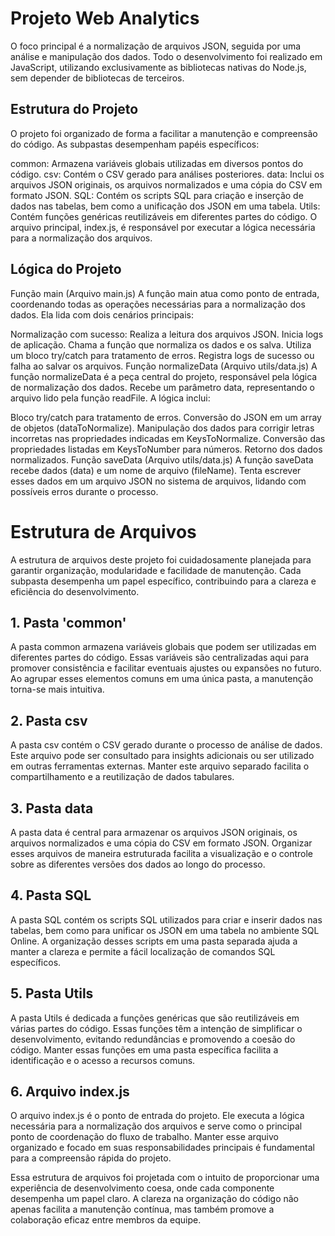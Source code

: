 # Projeto Web Analytics 
O foco principal é a normalização de arquivos JSON, seguida por uma análise e manipulação dos dados. Todo o desenvolvimento foi realizado em JavaScript, utilizando exclusivamente as bibliotecas nativas do Node.js, sem depender de bibliotecas de terceiros.

## Estrutura do Projeto
O projeto foi organizado de forma a facilitar a manutenção e compreensão do código. As subpastas desempenham papéis específicos:

common: Armazena variáveis globais utilizadas em diversos pontos do código.
csv: Contém o CSV gerado para análises posteriores.
data: Inclui os arquivos JSON originais, os arquivos normalizados e uma cópia do CSV em formato JSON.
SQL: Contém os scripts SQL para criação e inserção de dados nas tabelas, bem como a unificação dos JSON em uma tabela.
Utils: Contém funções genéricas reutilizáveis em diferentes partes do código.
O arquivo principal, index.js, é responsável por executar a lógica necessária para a normalização dos arquivos.

## Lógica do Projeto
Função main (Arquivo main.js)
A função main atua como ponto de entrada, coordenando todas as operações necessárias para a normalização dos dados. Ela lida com dois cenários principais:

Normalização com sucesso:
Realiza a leitura dos arquivos JSON.
Inicia logs de aplicação.
Chama a função que normaliza os dados e os salva.
Utiliza um bloco try/catch para tratamento de erros.
Registra logs de sucesso ou falha ao salvar os arquivos.
Função normalizeData (Arquivo utils/data.js)
A função normalizeData é a peça central do projeto, responsável pela lógica de normalização dos dados. Recebe um parâmetro data, representando o arquivo lido pela função readFile. A lógica inclui:

Bloco try/catch para tratamento de erros.
Conversão do JSON em um array de objetos (dataToNormalize).
Manipulação dos dados para corrigir letras incorretas nas propriedades indicadas em KeysToNormalize.
Conversão das propriedades listadas em KeysToNumber para números.
Retorno dos dados normalizados.
Função saveData (Arquivo utils/data.js)
A função saveData recebe dados (data) e um nome de arquivo (fileName). Tenta escrever esses dados em um arquivo JSON no sistema de arquivos, lidando com possíveis erros durante o processo.

#  Estrutura de Arquivos
A estrutura de arquivos deste projeto foi cuidadosamente planejada para garantir organização, modularidade e facilidade de manutenção. Cada subpasta desempenha um papel específico, contribuindo para a clareza e eficiência do desenvolvimento.

## 1. Pasta 'common'
A pasta common armazena variáveis globais que podem ser utilizadas em diferentes partes do código. Essas variáveis são centralizadas aqui para promover consistência e facilitar eventuais ajustes ou expansões no futuro. Ao agrupar esses elementos comuns em uma única pasta, a manutenção torna-se mais intuitiva.

 ## 2. Pasta csv
A pasta csv contém o CSV gerado durante o processo de análise de dados. Este arquivo pode ser consultado para insights adicionais ou ser utilizado em outras ferramentas externas. Manter este arquivo separado facilita o compartilhamento e a reutilização de dados tabulares.

## 3. Pasta data
A pasta data é central para armazenar os arquivos JSON originais, os arquivos normalizados e uma cópia do CSV em formato JSON. Organizar esses arquivos de maneira estruturada facilita a visualização e o controle sobre as diferentes versões dos dados ao longo do processo.

##  4. Pasta SQL
A pasta SQL contém os scripts SQL utilizados para criar e inserir dados nas tabelas, bem como para unificar os JSON em uma tabela no ambiente SQL Online. A organização desses scripts em uma pasta separada ajuda a manter a clareza e permite a fácil localização de comandos SQL específicos.

 ## 5. Pasta Utils
A pasta Utils é dedicada a funções genéricas que são reutilizáveis em várias partes do código. Essas funções têm a intenção de simplificar o desenvolvimento, evitando redundâncias e promovendo a coesão do código. Manter essas funções em uma pasta específica facilita a identificação e o acesso a recursos comuns.

## 6. Arquivo index.js
O arquivo index.js é o ponto de entrada do projeto. Ele executa a lógica necessária para a normalização dos arquivos e serve como o principal ponto de coordenação do fluxo de trabalho. Manter esse arquivo organizado e focado em suas responsabilidades principais é fundamental para a compreensão rápida do projeto.

Essa estrutura de arquivos foi projetada com o intuito de proporcionar uma experiência de desenvolvimento coesa, onde cada componente desempenha um papel claro. A clareza na organização do código não apenas facilita a manutenção contínua, mas também promove a colaboração eficaz entre membros da equipe.
